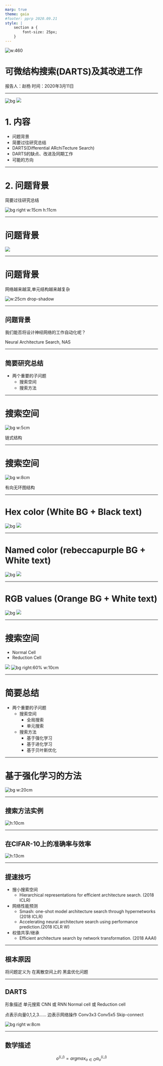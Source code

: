 ```yaml
---
marp: true
theme: gaia
#footer: pprp 2020.09.21
style: |
    section a {
        font-size: 25px;
    }
---
```


<!--
_class: lead gaia 居中
_paginate: false 右下角码
_size: 4:3
-->

![w:460](./logo.png)


# 可微结构搜索(DARTS)及其改进工作

 报告人：赵杨
 时间：2020年3月11日

---

![bg](bg.jpg)
![](#fff)

# 1. 内容

- 问题背景
- 简要过往研究总结
- DARTS(Differential ARchiTecture Search)
- DARTS的缺点、改进及同期工作
- 可能的方向

---

# 2. 问题背景

简要过往研究总结

![bg right w:15cm h:11cm](1.png)

---

# 问题背景

![](2.png)

---

# 问题背景

网络越来越深,单元结构越来越复杂

![w:25cm drop-shadow](3.png)

---

## 问题背景

<!--
_class: lead
-->

我们能否将设计神经网络的工作自动化呢？

Neural Architecture Search, NAS

---

## 简要研究总结


- 两个重要的子问题
  - 搜索空间
  - 搜索方法

---


<!--
_class:lead
-->

# 搜索空间

![bg w:5cm](4.png)

链式结构

---

# 搜索空间

![bg w:8cm](5.png)


有向无环图结构

---


# Hex color (White BG + Black text)

![bg](#fff)
![](#000)

---

# Named color (rebeccapurple BG + White text)

![bg](rebeccapurple)
![](white)

---

# RGB values (Orange BG + White text)

![bg](rgb(255,128,0))
![](rgb(255,255,255))

---

# 搜索空间

- Normal Cell
- Reduction Cell

![](6.png)
![bg right:60% w:10cm](7.png)

---

# 简要总结

- 两个重要的子问题
  - 搜索空间
    - 全局搜索
    - 单元搜索
  - 搜索方法
    - 基于强化学习
    - 基于进化学习
    - 基于贝叶斯优化

---

# 基于强化学习的方法

![bg w:20cm](8.png)

---

## 搜索方法实例


![h:10cm](9.png)

---

## 在CIFAR-10上的准确率与效率

![h:13cm](10.png)

---

## 提速技巧

- 搜小搜索空间
  - Hierarchical representations for efficient architecture search. (2018 ICLR)
- 网络性能预测
  - Smash: one-shot model architecture search through hypernetworks (2018 ICLR)
  - Accelerating neural architecture search using performance prediction.(2018 ICLR W)
- 权值共享/继承
  - Efficient architecture search by network transformation. (2018 AAAI)

---

<!--
_class: lead
-->

## 根本原因

将问题定义为 
在离散空间上的 黑盒优化问题

---

## DARTS

形象描述
单元搜索
CNN 或 RNN
Normal cell 或 Reduction cell

点表示向量0,1,2,3……
边表示网络操作
Conv3x3
Conv5x5
Skip-connect

![bg right w:8cm](11.png)

---


## 数学描述

$$
o^{(i,j)}=argmax_{o\in O} \alpha_{o}^{(i,j)}
$$
